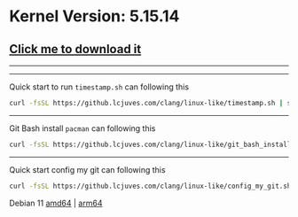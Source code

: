 # Kernel Version: 5.15.14

## [Click me to download it](https://cdn.kernel.org/pub/linux/kernel/v5.x/linux-5.15.14.tar.xz)

---

---

Quick start to run `timestamp.sh` can following this

```bash
curl -fsSL https://github.lcjuves.com/clang/linux-like/timestamp.sh | sh
```

---

Git Bash install `pacman` can following this

```bash
curl -fsSL https://github.lcjuves.com/clang/linux-like/git_bash_install_pacman.sh | sh
```

---

Quick start config my git can following this

```bash
curl -fsSL https://github.lcjuves.com/clang/linux-like/config_my_git.sh | sh
```

Debian 11 [amd64](https://cdimage.debian.org/debian-cd/current/amd64/iso-dvd/debian-11.6.0-amd64-DVD-1.iso) | [arm64](https://cdimage.debian.org/debian-cd/current/arm64/iso-dvd/debian-11.6.0-arm64-DVD-1.iso)

